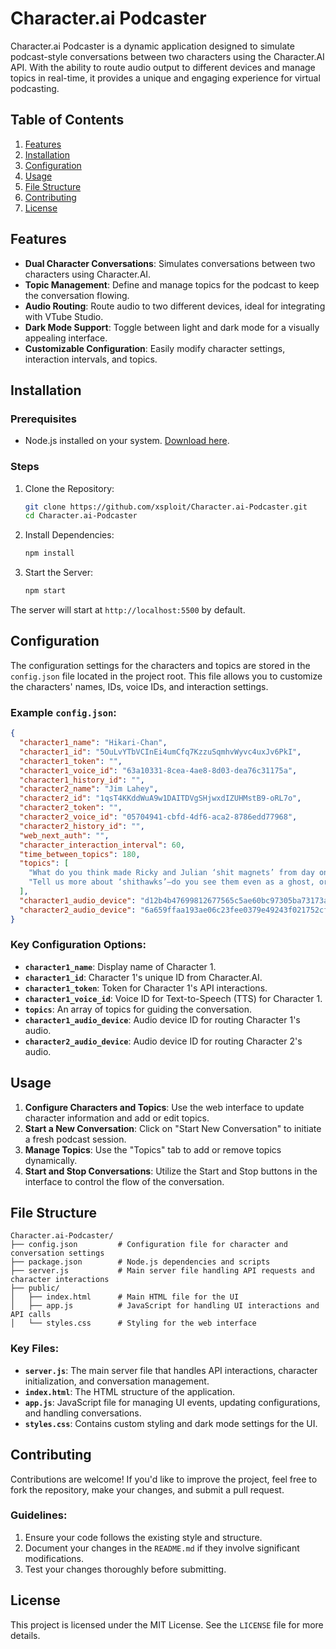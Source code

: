 

# Character.ai Podcaster

Character.ai Podcaster is a dynamic application designed to simulate podcast-style conversations between two characters using the Character.AI API. With the ability to route audio output to different devices and manage topics in real-time, it provides a unique and engaging experience for virtual podcasting.

## Table of Contents
1. [Features](#features)
2. [Installation](#installation)
3. [Configuration](#configuration)
4. [Usage](#usage)
5. [File Structure](#file-structure)
6. [Contributing](#contributing)
7. [License](#license)

## Features

- **Dual Character Conversations**: Simulates conversations between two characters using Character.AI.
- **Topic Management**: Define and manage topics for the podcast to keep the conversation flowing.
- **Audio Routing**: Route audio to two different devices, ideal for integrating with VTube Studio.
- **Dark Mode Support**: Toggle between light and dark mode for a visually appealing interface.
- **Customizable Configuration**: Easily modify character settings, interaction intervals, and topics.

## Installation

### Prerequisites
- Node.js installed on your system. [Download here](https://nodejs.org/).

### Steps
1. Clone the Repository:
    ```bash
    git clone https://github.com/xsploit/Character.ai-Podcaster.git
    cd Character.ai-Podcaster
    ```

2. Install Dependencies:
    ```bash
    npm install
    ```

3. Start the Server:
    ```bash
    npm start
    ```

The server will start at `http://localhost:5500` by default.

## Configuration

The configuration settings for the characters and topics are stored in the `config.json` file located in the project root. This file allows you to customize the characters' names, IDs, voice IDs, and interaction settings.

### Example `config.json`:
```json
{
  "character1_name": "Hikari-Chan",
  "character1_id": "5OuLvYTbVCInEi4umCfq7KzzuSqmhvWyvc4uxJv6PkI",
  "character1_token": "",
  "character1_voice_id": "63a10331-8cea-4ae8-8d03-dea76c31175a",
  "character1_history_id": "",
  "character2_name": "Jim Lahey",
  "character2_id": "1qsT4KKddWuA9w1DAITDVgSHjwxdIZUHMstB9-oRL7o",
  "character2_token": "",
  "character2_voice_id": "05704941-cbfd-4df6-aca2-8786edd77968",
  "character2_history_id": "",
  "web_next_auth": "",
  "character_interaction_interval": 60,
  "time_between_topics": 180,
  "topics": [
    "What do you think made Ricky and Julian ‘shit magnets’ from day one? Were they born that way?",
    "Tell us more about ‘shithawks’—do you see them even as a ghost, or have they gone digital too?"
  ],
  "character1_audio_device": "d12b4b47699812677565c5ae60bc97305ba73173a60c506a7bcca2f4ffada255",
  "character2_audio_device": "6a659ffaa193ae06c23fee0379e49243f021752cfec2625cf12926ff713559ba"
}
```

### Key Configuration Options:
- **`character1_name`**: Display name of Character 1.
- **`character1_id`**: Character 1's unique ID from Character.AI.
- **`character1_token`**: Token for Character 1's API interactions.
- **`character1_voice_id`**: Voice ID for Text-to-Speech (TTS) for Character 1.
- **`topics`**: An array of topics for guiding the conversation.
- **`character1_audio_device`**: Audio device ID for routing Character 1's audio.
- **`character2_audio_device`**: Audio device ID for routing Character 2's audio.

## Usage

1. **Configure Characters and Topics**: Use the web interface to update character information and add or edit topics.
2. **Start a New Conversation**: Click on "Start New Conversation" to initiate a fresh podcast session.
3. **Manage Topics**: Use the "Topics" tab to add or remove topics dynamically.
4. **Start and Stop Conversations**: Utilize the Start and Stop buttons in the interface to control the flow of the conversation.

## File Structure

```plaintext
Character.ai-Podcaster/
├── config.json         # Configuration file for character and conversation settings
├── package.json        # Node.js dependencies and scripts
├── server.js           # Main server file handling API requests and character interactions
├── public/
│   ├── index.html      # Main HTML file for the UI
│   ├── app.js          # JavaScript for handling UI interactions and API calls
│   └── styles.css      # Styling for the web interface
```

### Key Files:

- **`server.js`**: The main server file that handles API interactions, character initialization, and conversation management.
- **`index.html`**: The HTML structure of the application.
- **`app.js`**: JavaScript file for managing UI events, updating configurations, and handling conversations.
- **`styles.css`**: Contains custom styling and dark mode settings for the UI.

## Contributing

Contributions are welcome! If you'd like to improve the project, feel free to fork the repository, make your changes, and submit a pull request.

### Guidelines:
1. Ensure your code follows the existing style and structure.
2. Document your changes in the `README.md` if they involve significant modifications.
3. Test your changes thoroughly before submitting.

## License

This project is licensed under the MIT License. See the `LICENSE` file for more details.
